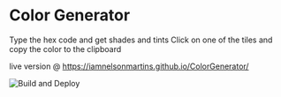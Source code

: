 # Color Generator
Type the hex code and get shades and tints
Click on one of the tiles and copy the color to the clipboard

live version @ https://iamnelsonmartins.github.io/ColorGenerator/

![Build and Deploy](https://github.com/iamnelsonmartins/ColorGenerator/workflows/Build%20and%20Deploy/badge.svg?branch=main)
